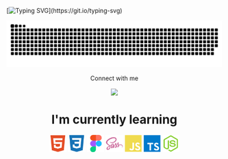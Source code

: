 <!--<img width=100% src="https://capsule-render.vercel.app/api?type=waving&color=A5D7E8&height=120&section=header"/>-->

[![Typing SVG](https://readme-typing-svg.herokuapp.com/?color=395B64&size=30&center=true&vCenter=true&width=1000&lines=Ol%C3%A1%2C+eu+sou+o+Alisson+Vitor!!;Estagi%C3%A1rio+na+NTT+como+Software+Development!!)](https://git.io/typing-svg)

<img src="https://github.com/alisson-vml/alisson-vml/blob/output/github-contribution-grid-snake-dark.svg" alt="Snake animation" /> 

<p align="center">Connect with me</p>
<p align="center">
<a href="https://linkedin.com/in/alissonvitor" target="blank"><img align="center" src="https://img.shields.io/badge/LinkedIn-151515?style=for-the-badge&logo=linkedin&logoColor=4B70F1"/></a>
</p>


<h1 align="center"> I'm currently learning </h1>
<p align="center">
<img height="40" src="https://raw.githubusercontent.com/devicons/devicon/master/icons/html5/html5-plain.svg">
<img height="40" src="https://raw.githubusercontent.com/devicons/devicon/master/icons/css3/css3-plain.svg">
<img height="40" src="https://raw.githubusercontent.com/devicons/devicon/master/icons/figma/figma-original.svg">
<img height="40" src="https://raw.githubusercontent.com/devicons/devicon/master/icons/sass/sass-original.svg">
<img height="40" src="https://raw.githubusercontent.com/devicons/devicon/master/icons/javascript/javascript-plain.svg">
<img height="40" src="https://raw.githubusercontent.com/devicons/devicon/master/icons/typescript/typescript-plain.svg">
<img height="40" src="https://raw.githubusercontent.com/devicons/devicon/master/icons/nodejs/nodejs-original.svg"> 
</p>
